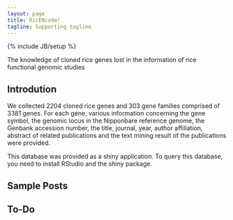 ```yaml
---
layout: page
title: RicENcode!
tagline: Supporting tagline
---
```

{% include JB/setup %}


The knowledge of cloned rice genes lost in the information of rice functional genomic studies

## Introdution
We collected 2204 cloned rice genes and 303 gene families comprised of 3381 genes. For each gene, 
various information concerning the gene symbol, the genomic locus in the Nipponbare reference genome, 
the Genbank accession number, the title, journal, year, author affiliation, abstract of related 
publications and the text mining result of the publications were provided.

This database was provided as a shiny application. To query this database, you need to install RStudio
and the shiny package.

    
## Sample Posts


## To-Do



